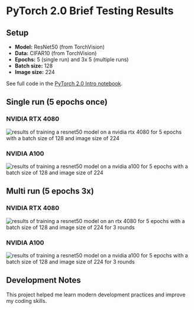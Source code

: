 # PyTorch 2.0 Brief Testing Results

## Setup
* **Model:** ResNet50 (from TorchVision)
* **Data:** CIFAR10 (from TorchVision)
* **Epochs:** 5 (single run) and 3x 5 (multiple runs)
* **Batch size:** 128
* **Image size:** 224

See full code in the [PyTorch 2.0 Intro notebook](https://github.com/mrdbourke/pytorch-deep-learning/blob/main/extras/pytorch_2_intro.ipynb).

## Single run (5 epochs once)

### NVIDIA RTX 4080

![results of training a resnet50 model on a nvidia rtx 4080 for 5 epochs with a batch size of 128 and image size of 224](figures/single_run_NVIDIA_GeForce_RTX_4080_ResNet50_CIFAR10_224_train_epoch_time.png)

### NVIDIA A100

![results of training a resnet50 model on a nvidia a100 for 5 epochs with a batch size of 128 and image size of 224](figures/single_run_NVIDIA_A100-SXM4-40GB_ResNet50_CIFAR10_224_train_epoch_time.png)

## Multi run (5 epochs 3x)

### NVIDIA RTX 4080

![results of training a resnet50 model on an rtx 4080 for 5 epochs with a batch size of 128 and image size of 224 for 3 rounds](figures/multi_run_NVIDIA_GeForce_RTX_4080_ResNet50_CIFAR10_224_train_epoch_time.png)

### NVIDIA A100

![results of training a resnet50 model on a nvidia a100 for 5 epochs with a batch size of 128 and image size of 224 for 3 rounds](figures/multi_run_NVIDIA_A100-SXM4-40GB_ResNet50_CIFAR10_224_train_epoch_time.png)

## Development Notes

This project helped me learn modern development practices and improve my coding skills.